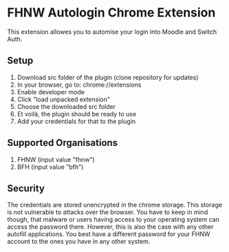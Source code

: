 # FHNW Autologin Chrome Extension

This extension allowes you to automise your login into Moodle and Switch Auth.

## Setup

1. Download src folder of the plugin (clone repository for updates)
2. In your browser, go to: chrome://extensions
3. Enable developer mode
4. Click "load unpacked extension"
5. Choose the downloaded src folder
6. Et voilà, the plugin should be ready to use
7. Add your credentials for that to the plugin

## Supported Organisations
1. FHNW (input value "fhnw")
2. BFH (input value "bfh")

## Security

The credentials are stored unencrypted in the chrome storage. This storage is not vulnerable to attacks over the browser. You have to keep in mind though, that malware or users having access to your operating system can access the password there. However, this is also the case with any other autofill applications. You best have a different password for your FHNW account to the ones you have in any other system.
